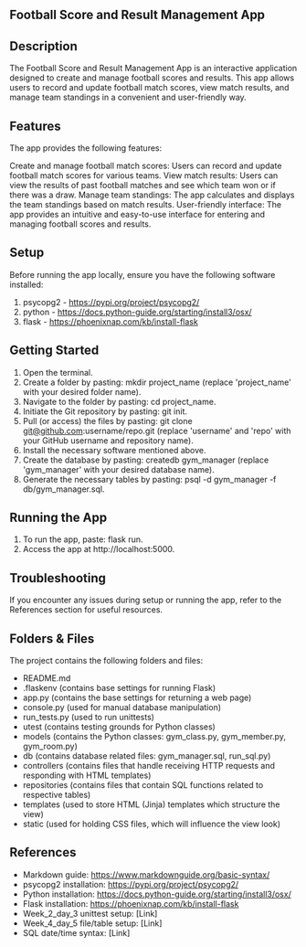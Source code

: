 ## Football Score and Result Management App

## Description
The Football Score and Result Management App is an interactive application designed to create and manage football scores and results. This app allows users to record and update football match scores, view match results, and manage team standings in a convenient and user-friendly way.

## Features
The app provides the following features:

Create and manage football match scores: Users can record and update football match scores for various teams.
View match results: Users can view the results of past football matches and see which team won or if there was a draw.
Manage team standings: The app calculates and displays the team standings based on match results.
User-friendly interface: The app provides an intuitive and easy-to-use interface for entering and managing football scores and results.

## Setup

Before running the app locally, ensure you have the following software installed:

1. psycopg2 - https://pypi.org/project/psycopg2/
2. python - https://docs.python-guide.org/starting/install3/osx/
3. flask - https://phoenixnap.com/kb/install-flask

## Getting Started

1. Open the terminal.
2. Create a folder by pasting: mkdir project_name (replace 'project_name' with your desired folder name).
3. Navigate to the folder by pasting: cd project_name.
4. Initiate the Git repository by pasting: git init.
5. Pull (or access) the files by pasting: git clone git@github.com:username/repo.git (replace 'username' and 'repo' with your GitHub username and repository name).
6. Install the necessary software mentioned above.
7. Create the database by pasting: createdb gym_manager (replace 'gym_manager' with your desired database name).
8. Generate the necessary tables by pasting: psql -d gym_manager -f db/gym_manager.sql.

## Running the App

1. To run the app, paste: flask run.
2. Access the app at http://localhost:5000.

## Troubleshooting

If you encounter any issues during setup or running the app, refer to the References section for useful resources.

## Folders & Files

The project contains the following folders and files:

- README.md
- .flaskenv (contains base settings for running Flask)
- app.py (contains the base settings for returning a web page)
- console.py (used for manual database manipulation)
- run_tests.py (used to run unittests)
- utest (contains testing grounds for Python classes)
- models (contains the Python classes: gym_class.py, gym_member.py, gym_room.py)
- db (contains database related files: gym_manager.sql, run_sql.py)
- controllers (contains files that handle receiving HTTP requests and responding with HTML templates)
- repositories (contains files that contain SQL functions related to respective tables)
- templates (used to store HTML (Jinja) templates which structure the view)
- static (used for holding CSS files, which will influence the view look)

## References

- Markdown guide: https://www.markdownguide.org/basic-syntax/
- psycopg2 installation: https://pypi.org/project/psycopg2/
- Python installation: https://docs.python-guide.org/starting/install3/osx/
- Flask installation: https://phoenixnap.com/kb/install-flask
- Week_2_day_3 unittest setup: [Link]
- Week_4_day_5 file/table setup: [Link]
- SQL date/time syntax: [Link]
